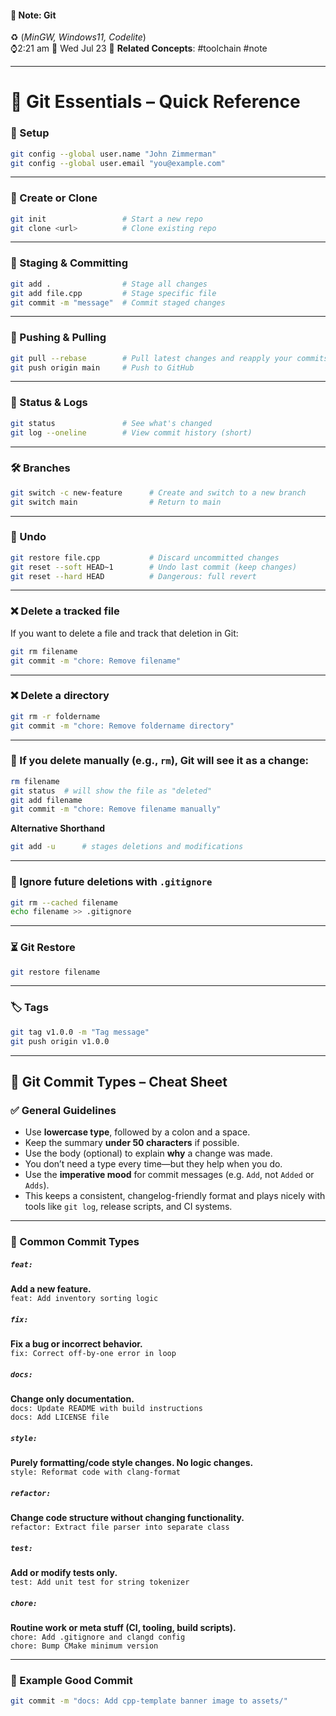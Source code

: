 #### 📝 Note: Git 
 ♻️ (*MinGW, Windows11, Codelite*)   
 ⌚2:21 am  📆 Wed Jul 23
 🔗 **Related Concepts**: #toolchain #note
___
# 🧪 Git Essentials – Quick Reference


### 🔧 Setup


```bash
git config --global user.name "John Zimmerman"
git config --global user.email "you@example.com"
```

---
### 📂 Create or Clone


```bash
git init                 # Start a new repo
git clone <url>          # Clone existing repo
```

---
### 📌 Staging & Committing


```bash
git add .                # Stage all changes
git add file.cpp         # Stage specific file
git commit -m "message"  # Commit staged changes
```

---
### 🔁 Pushing & Pulling


```bash
git pull --rebase        # Pull latest changes and reapply your commits
git push origin main     # Push to GitHub
```

---
### 🧼 Status & Logs


```bash
git status               # See what's changed
git log --oneline        # View commit history (short)
```

---
### 🛠 Branches


```bash
git switch -c new-feature      # Create and switch to a new branch
git switch main                # Return to main
```

---
### 🧯 Undo


```bash
git restore file.cpp           # Discard uncommitted changes
git reset --soft HEAD~1        # Undo last commit (keep changes)
git reset --hard HEAD          # Dangerous: full revert
```

---
### ❌ Delete a tracked file


If you want to delete a file and track that deletion in Git:


```bash
git rm filename
git commit -m "chore: Remove filename"
```

---
### ❌ Delete a directory


```bash
git rm -r foldername
git commit -m "chore: Remove foldername directory"
```

---
### 🛑 If you delete manually (e.g., `rm`), Git will see it as a change:


```bash
rm filename
git status  # will show the file as "deleted"
git add filename
git commit -m "chore: Remove filename manually"
```


**Alternative Shorthand**

```bash
git add -u      # stages deletions and modifications
```

---
### 🚫 Ignore future deletions with `.gitignore`


```bash
git rm --cached filename
echo filename >> .gitignore
```

---
### ⏳ Git Restore


```bash
git restore filename
```

---
### 🏷 Tags


```bash
git tag v1.0.0 -m "Tag message"
git push origin v1.0.0
```

---
## 📝 Git Commit Types – Cheat Sheet


### ✅ General Guidelines

- Use **lowercase type**, followed by a colon and a space.
- Keep the summary **under 50 characters** if possible.
- Use the body (optional) to explain **why** a change was made.
- You don’t need a type every time—but they help when you do.
- Use the **imperative mood** for commit messages (e.g. `Add`, not `Added` or `Adds`).
- This keeps a consistent, changelog-friendly format and plays nicely with tools like `git log`, release scripts, and CI systems.

---
### 🔧 Common Commit Types

##### `feat:`  
**Add a new feature.**  
`feat: Add inventory sorting logic`

##### `fix:`  
**Fix a bug or incorrect behavior.**  
`fix: Correct off-by-one error in loop`

##### `docs:`  
**Change only documentation.**  
`docs: Update README with build instructions`  
`docs: Add LICENSE file`

##### `style:`  
**Purely formatting/code style changes. No logic changes.**  
`style: Reformat code with clang-format`

##### `refactor:`  
**Change code structure without changing functionality.**  
`refactor: Extract file parser into separate class`

##### `test:`  
**Add or modify tests only.**  
`test: Add unit test for string tokenizer`

##### `chore:`  
**Routine work or meta stuff (CI, tooling, build scripts).**  
`chore: Add .gitignore and clangd config`  
`chore: Bump CMake minimum version`

---

### 🧠 Example Good Commit

```bash
git commit -m "docs: Add cpp-template banner image to assets/"
```